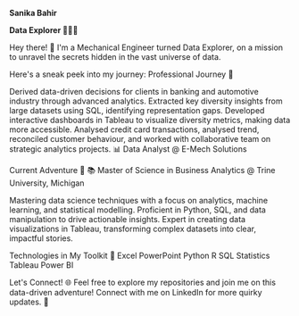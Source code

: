**Sanika Bahir**

**Data Explorer 👨‍💻✨**

Hey there! 👋 I'm a Mechanical Engineer turned Data Explorer, on a mission to unravel the secrets hidden in the vast universe of data. 

Here's a sneak peek into my journey:
Professional Journey 🚀

Derived data-driven decisions for clients in banking and automotive industry through advanced analytics. Extracted key diversity insights from large datasets using SQL, identifying representation gaps. Developed interactive dashboards in Tableau to visualize diversity metrics, making data more accessible. Analysed credit card transactions, analysed trend, reconciled customer behaviour, and worked with collaborative team on strategic analytics projects. 
📊 Data Analyst @ E-Mech Solutions

Current Adventure 🌟 
📚 Master of Science in Business Analytics @ Trine University, Michigan

Mastering data science techniques with a focus on analytics, machine learning, and statistical modelling. Proficient in Python, SQL, and data manipulation to drive actionable insights. Expert in creating data visualizations in Tableau, transforming complex datasets into clear, impactful stories. 

Technologies in My Toolkit 🧰 
Excel     PowerPoint     Python     R      SQL       Statistics     Tableau     Power BI

Let's Connect! 🌐 Feel free to explore my repositories and join me on this data-driven adventure! Connect with me on LinkedIn for more quirky updates. 🚀
